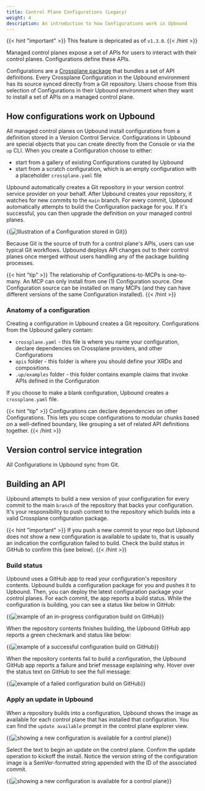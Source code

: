 ```yaml
---
title: Control Plane Configurations (Legacy)
weight: 4
description: An introduction to how Configurations work in Upbound
---
```


{{< hint "important" >}}
This feature is depricated as of `v1.3.0`.
{{< /hint >}}


Managed control planes expose a set of APIs for users to interact with their control planes. Configurations define these APIs.

Configurations are a [Crossplane package](https://docs.crossplane.io/latest/concepts/packages/#configuration-packages) that bundles a set of API definitions. Every Crossplane Configuration in the Upbound environment has its source synced directly from a Git repository. Users choose from this selection of Configurations in their Upbound environment when they want to install a set of APIs on a managed control plane.

## How configurations work on Upbound

All managed control planes on Upbound install configurations from a definition stored in a Version Control Service. Configurations in Upbound are special objects that you can create directly from the Console or via the `up` CLI. When you create a Configuration choose to either:

- start from a gallery of existing Configurations curated by Upbound
- start from a scratch configuration, which is an empty configuration with a placeholder `crossplane.yaml` file

Upbound automatically creates a Git repository in your version control service provider on your behalf. After Upbound creates your repository, it watches for new commits to the `main` branch. For every commit, Upbound automatically attempts to build the Configuration package for you. If it's successful, you can then upgrade the definition on your managed control planes.

{{<img src="concepts/images/Git-Integration_Marketecture_Dark_1440w.png" alt="Illustration of a Configuration stored in Git" lightbox="true">}}

Because Git is the source of truth for a control plane's APIs, users can use typical Git workflows. Upbound deploys API changes out to their control planes once merged without users handling any of the package building processes.

{{< hint "tip" >}}
The relationship of Configurations-to-MCPs is one-to-many. An MCP can only install from one (1) Configuration source. One Configuration source can be installed on many MCPs (and they can have different versions of the same Configuration installed).
{{< /hint >}}

### Anatomy of a configuration

Creating a configuration in Upbound creates a Git repository. Configurations from the Upbound gallery contain:

- `crossplane.yaml` - this file is where you name your configuration, declare dependencies on Crossplane providers, and other Configurations
- `apis` folder - this folder is where you should define your XRDs and compositions.
- `.up/examples` folder - this folder contains example claims that invoke APIs defined in the Configuration

If you choose to make a blank configuration, Upbound creates a `crossplane.yaml` file.

{{< hint "tip" >}}
Configurations can declare dependencies on other Configurations. This lets you scope configurations to modular chunks based on a well-defined boundary, like grouping a set of related API definitions together.
{{< /hint >}}

## Version control service integration

All Configurations in Upbound sync from Git.

## Building an API

Upbound attempts to build a new version of your configuration for every commit to the main `branch` of the repository that backs your configuration. It's your responsibility to push content to the repository which builds into a valid Crossplane configuration package.

{{< hint "important" >}}
If you push a new commit to your repo but Upbound does not show a new configuration is available to update to, that is usually an indication the configuration failed to build. Check the build status in GitHub to confirm this (see below).
{{< /hint >}}

### Build status

Upbound uses a GitHub app to read your configuration's repository contents. Upbound builds a configuration package for you and pushes it to Upbound. Then, you can deploy the latest configuration package your control planes. For each commit, the app reports a build status. While the configuration is building, you can see a status like below in GitHub:

{{<img src="concepts/images/git-building.png" alt="example of an in-progress configuration build on GitHub" lightbox="true" >}}

When the repository contents finishes building, the Upbound GitHub app reports a green checkmark and status like below:

{{<img src="concepts/images/git-success.png" alt="example of a successful configuration build on GitHub" lightbox="true">}}

When the repository contents fail to build a configuration, the Upbound GitHub app reports a failure and brief message explaining why. Hover over the status text on GitHub to see the full message:

{{<img src="concepts/images/git-fail.png" alt="example of a failed configuration build on GitHub" lightbox="true">}}

### Apply an update in Upbound

When a repository builds into a configuration, Upbound shows the image as available for each control plane that has installed that configuration. You can find the `update available` prompt in the control plane explorer view.

{{<img src="concepts/images/git-update-available.png" alt="showing a new configuration is available for a control plane" size="small" lightbox="true">}}

Select the text to begin an update on the control plane. Confirm the update operation to kickoff the install. Notice the version string of the configuration image is a SemVer-formatted string appended with the ID of the associated commit.

{{<img src="concepts/images/git-build-version.png" alt="showing a new configuration is available for a control plane" lightbox="true">}}